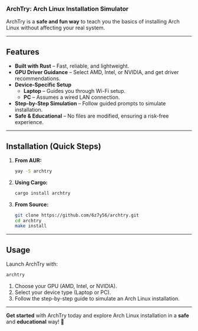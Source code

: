 ### **ArchTry: Arch Linux Installation Simulator**  

ArchTry is a **safe and fun way** to teach you the basics of installing Arch Linux without affecting your real system.  

---

## **Features**  

- **Built with Rust** – Fast, reliable, and lightweight.  
- **GPU Driver Guidance** – Select AMD, Intel, or NVIDIA, and get driver recommendations.  
- **Device-Specific Setup**  
  - **Laptop** – Guides you through Wi-Fi setup.  
  - **PC** – Assumes a wired LAN connection.  
- **Step-by-Step Simulation** – Follow guided prompts to simulate installation.  
- **Safe & Educational** – No files are modified, ensuring a risk-free experience.  

---

## **Installation (Quick Steps)**  

1. **From AUR:**  
   ```bash
   yay -S archtry
   ```

2. **Using Cargo:**  
   ```bash
   cargo install archtry
   ```

3. **From Source:**  
   ```bash
   git clone https://github.com/6z7y56/archtry.git  
   cd archtry  
   make install  
   ```

---

## **Usage**  

Launch ArchTry with:  

```bash
archtry
```

1. Choose your GPU (AMD, Intel, or NVIDIA).  
2. Select your device type (Laptop or PC).  
3. Follow the step-by-step guide to simulate an Arch Linux installation.  
---

**Get started** with ArchTry today and explore Arch Linux installation in a **safe** and **educational** way! 🚀
